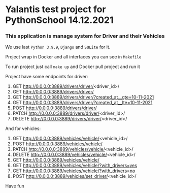 # Yalantis test project for PythonSchool 14.12.2021

### This application is manage system for Driver and their Vehicles

We use last `Python 3.9.9`, `Django` and `SQLite` for it.

Project wrap in Docker and all interfaces you can see in `Makefile`

To run project just call `make up` and Docker pull project and run it

Project have some endpoints for driver:
1. GET http://0.0.0.0:3889/drivers/driver/<driver_id>/
2. GET http://0.0.0.0:3889/drivers/driver/
3. GET http://0.0.0.0:3889/drivers/driver/?created_at__gte=10-11-2021
4. GET http://0.0.0.0:3889/drivers/driver/?created_at__lte=10-11-2021
5. POST http://0.0.0.0:3889/drivers/driver/
6. PATCH http://0.0.0.0:3889/drivers/driver/<driver_id>/
7. DELETE http://0.0.0.0:3889/drivers/driver/<driver_id>/


And for vehicles:
1. GET http://0.0.0.0:3889/vehicles/vehicle/<vehicle_id>/
2. POST http://0.0.0.0:3889/vehicles/vehicle/
3. PATCH http://0.0.0.0:3889/vehicles/vehicle/<vehicle_id>/
4. DELETE http://0.0.0.0:3889/vehicles/vehicle/<vehicle_id>/
5. GET http://0.0.0.0:3889/vehicles/vehicle/
6. GET http://0.0.0.0:3889/vehicles/vehicle/?with_drivers=yes
7. GET http://0.0.0.0:3889/vehicles/vehicle/?with_drivers=no
8. POST http://0.0.0.0:3889/vehicles/set_driver/<vehicle_id>/


Have fun